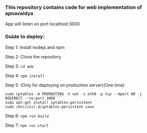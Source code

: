 ### This repository contains code for web implementation of apnavaidya ###


App will listen on port localhost:3000


### Guide to deploy:


Step 1: Install nodejs and npm 

Step 2: Clone the repository

Step 3: ```cd web```

Step 4: ```npm install```

Step 5: (Only for deploying on production server)(One time)
```
sudo iptables -A PREROUTING -t nat -i eth0 -p tcp --dport 80 -j REDIRECT --to-port 3000```
sudo apt-get install iptables-persistent
sudo /etc/init.d/iptables-persistent save 
```

Step 6: ```npm run build``` 

Step 7: ```npm run start```
